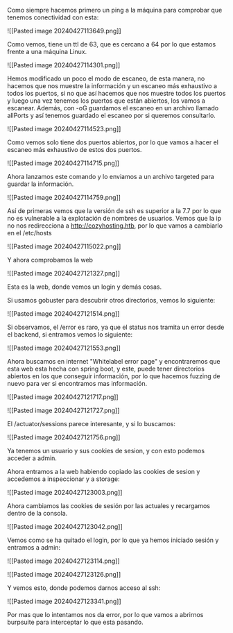 
Como siempre hacemos primero un ping a la máquina para comprobar que tenemos conectividad con esta:

![[Pasted image 20240427113649.png]]

Como vemos, tiene un ttl de 63, que es cercano a 64 por lo que estamos frente a una máquina Linux.

![[Pasted image 20240427114301.png]]

Hemos modificado un poco el modo de escaneo, de esta manera, no hacemos que nos muestre la información y un escaneo más exhaustivo a todos los puertos, si no que así hacemos que nos muestre todos los puertos y luego una vez tenemos los puertos que están abiertos, los vamos a escanear. Además, con -oG guardamos el escaneo en un archivo llamado allPorts y así tenemos guardado el escaneo por si queremos consultarlo.

![[Pasted image 20240427114523.png]]

Como vemos solo tiene dos puertos abiertos, por lo que vamos a hacer el escaneo más exhaustivo de estos dos puertos.

![[Pasted image 20240427114715.png]]

Ahora lanzamos este comando y lo enviamos a un archivo targeted para guardar la información.

![[Pasted image 20240427114759.png]]

Así de primeras vemos que la versión de ssh es superior a la 7.7 por lo que no es vulnerable a la explotación de nombres de usuarios. Vemos que la ip no nos redirecciona a http://cozyhosting.htb, por lo que vamos a cambiarlo en el /etc/hosts

![[Pasted image 20240427115022.png]]

Y ahora comprobamos la web

![[Pasted image 20240427121327.png]]

Esta es la web, donde vemos un login y demás cosas.

Si usamos gobuster para descubrir otros directorios, vemos lo siguiente:

![[Pasted image 20240427121514.png]]

Si observamos, el /error es raro, ya que el status nos tramita un error desde el backend, si entramos vemos lo siguiente:

![[Pasted image 20240427121553.png]]

Ahora buscamos en internet "Whitelabel error page" y encontraremos que esta web esta hecha con spring boot, y este, puede tener directorios abiertos en los que conseguir información, por lo que hacemos fuzzing de nuevo para ver si encontramos mas información.

![[Pasted image 20240427121717.png]]

![[Pasted image 20240427121727.png]]

El /actuator/sessions parece interesante, y si lo buscamos:

![[Pasted image 20240427121756.png]]

Ya tenemos un usuario y sus cookies de sesion, y con esto podemos acceder a admin.

Ahora entramos a la web habiendo copiado las cookies de sesion y accedemos a inspeccionar y a storage:

![[Pasted image 20240427123003.png]]

Ahora cambiamos las cookies de sesión por las actuales y recargamos dentro de la consola.

![[Pasted image 20240427123042.png]]

Vemos como se ha quitado el login, por lo que ya hemos iniciado sesión y entramos a admin:

![[Pasted image 20240427123114.png]]

![[Pasted image 20240427123126.png]]

Y vemos esto, donde podemos darnos acceso al ssh:

![[Pasted image 20240427123341.png]]

Por mas que lo intentamos nos da error, por lo que vamos a abrirnos burpsuite para interceptar lo que esta pasando.

